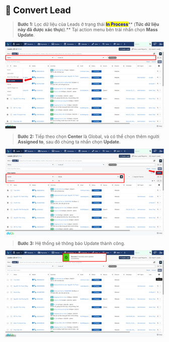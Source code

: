 # 💫 Convert Lead

> **Bước 1:** Lọc dữ liệu của Leads ở trạng thái <mark style="color:blue;">**In Process**</mark>** (**Tức dữ liệu này đã được xác thực**).** Tại action menu bên trái nhấn chọn **Mass Update**.

![](<../../../.gitbook/assets/image (104) (2).png>)

> **Bước 2:** Tiếp theo chọn **Center** là Global, và có thể chọn thêm người **Assigned to**, sau đó chúng ta nhấn chọn **Update**.

![](<../../../.gitbook/assets/image (121) (1) (1) (1) (1).png>)

> **Bước 3:** Hệ thống sẽ thông báo Update thành công.

![](<../../../.gitbook/assets/image (107) (1).png>)
